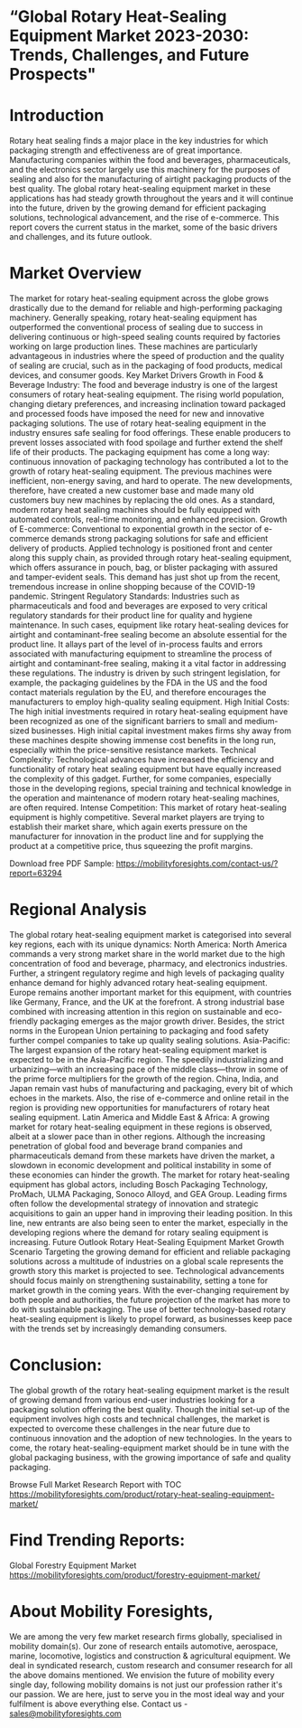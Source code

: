 # “Global Rotary Heat-Sealing Equipment Market 2023-2030: Trends, Challenges, and Future Prospects"
# Introduction
Rotary heat sealing finds a major place in the key industries for which packaging strength and effectiveness are of great importance. Manufacturing companies within the food and beverages, pharmaceuticals, and the electronics sector largely use this machinery for the purposes of sealing and also for the manufacturing of airtight packaging products of the best quality. The global rotary heat-sealing equipment market in these applications has had steady growth throughout the years and it will continue into the future, driven by the growing demand for efficient packaging solutions, technological advancement, and the rise of e-commerce. This report covers the current status in the market, some of the basic drivers and challenges, and its future outlook.
# Market Overview
The market for rotary heat-sealing equipment across the globe grows drastically due to the demand for reliable and high-performing packaging machinery. Generally speaking, rotary heat-sealing equipment has outperformed the conventional process of sealing due to success in delivering continuous or high-speed sealing counts required by factories working on large production lines. These machines are particularly advantageous in industries where the speed of production and the quality of sealing are crucial, such as in the packaging of food products, medical devices, and consumer goods.
Key Market Drivers
Growth in Food & Beverage Industry: The food and beverage industry is one of the largest consumers of rotary heat-sealing equipment. The rising world population, changing dietary preferences, and increasing inclination toward packaged and processed foods have imposed the need for new and innovative packaging solutions. The use of rotary heat-sealing equipment in the industry ensures safe sealing for food offerings. These enable producers to prevent losses associated with food spoilage and further extend the shelf life of their products.
The packaging equipment has come a long way: continuous innovation of packaging technology has contributed a lot to the growth of rotary heat-sealing equipment. The previous machines were inefficient, non-energy saving, and hard to operate. The new developments, therefore, have created a new customer base and made many old customers buy new machines by replacing the old ones. As a standard, modern rotary heat sealing machines should be fully equipped with automated controls, real-time monitoring, and enhanced precision.
Growth of E-commerce: Conventional to exponential growth in the sector of e-commerce demands strong packaging solutions for safe and efficient delivery of products. Applied technology is positioned front and center along this supply chain, as provided through rotary heat-sealing equipment, which offers assurance in pouch, bag, or blister packaging with assured and tamper-evident seals. This demand has just shot up from the recent, tremendous increase in online shopping because of the COVID-19 pandemic.
Stringent Regulatory Standards: Industries such as pharmaceuticals and food and beverages are exposed to very critical regulatory standards for their product line for quality and hygiene maintenance. In such cases, equipment like rotary heat-sealing devices for airtight and contaminant-free sealing become an absolute essential for the product line. It allays part of the level of in-process faults and errors associated with manufacturing equipment to streamline the process of airtight and contaminant-free sealing, making it a vital factor in addressing these regulations. The industry is driven by such stringent legislation, for example, the packaging guidelines by the FDA in the US and the food contact materials regulation by the EU, and therefore encourages the manufacturers to employ high-quality sealing equipment.
High Initial Costs: The high initial investments required in rotary heat-sealing equipment have been recognized as one of the significant barriers to small and medium-sized businesses. High initial capital investment makes firms shy away from these machines despite showing immense cost benefits in the long run, especially within the price-sensitive resistance markets.
Technical Complexity: Technological advances have increased the efficiency and functionality of rotary heat sealing equipment but have equally increased the complexity of this gadget. Further, for some companies, especially those in the developing regions, special training and technical knowledge in the operation and maintenance of modern rotary heat-sealing machines, are often required.
Intense Competition: This market of rotary heat-sealing equipment is highly competitive. Several market players are trying to establish their market share, which again exerts pressure on the manufacturer for innovation in the product line and for supplying the product at a competitive price, thus squeezing the profit margins.

Download free PDF Sample: https://mobilityforesights.com/contact-us/?report=63294

# Regional Analysis
The global rotary heat-sealing equipment market is categorised into several key regions, each with its unique dynamics:
North America: North America commands a very strong market share in the world market due to the high concentration of food and beverage, pharmacy, and electronics industries. Further, a stringent regulatory regime and high levels of packaging quality enhance demand for highly advanced rotary heat-sealing equipment.
Europe remains another important market for this equipment, with countries like Germany, France, and the UK at the forefront. A strong industrial base combined with increasing attention in this region on sustainable and eco-friendly packaging emerges as the major growth driver. Besides, the strict norms in the European Union pertaining to packaging and food safety further compel companies to take up quality sealing solutions.
Asia-Pacific: The largest expansion of the rotary heat-sealing equipment market is expected to be in the Asia-Pacific region. The speedily industrializing and urbanizing—with an increasing pace of the middle class—throw in some of the prime force multipliers for the growth of the region. China, India, and Japan remain vast hubs of manufacturing and packaging, every bit of which echoes in the markets. Also, the rise of e-commerce and online retail in the region is providing new opportunities for manufacturers of rotary heat sealing equipment.
Latin America and Middle East & Africa: A growing market for rotary heat-sealing equipment in these regions is observed, albeit at a slower pace than in other regions. Although the increasing penetration of global food and beverage brand companies and pharmaceuticals demand from these markets have driven the market, a slowdown in economic development and political instability in some of these economies can hinder the growth.
The market for rotary heat-sealing equipment has global actors, including Bosch Packaging Technology, ProMach, ULMA Packaging, Sonoco Alloyd, and GEA Group. Leading firms often follow the developmental strategy of innovation and strategic acquisitions to gain an upper hand in improving their leading position. In this line, new entrants are also being seen to enter the market, especially in the developing regions where the demand for rotary sealing equipment is increasing.
Future Outlook
Rotary Heat-Sealing Equipment Market Growth Scenario Targeting the growing demand for efficient and reliable packaging solutions across a multitude of industries on a global scale represents the growth story this market is projected to see. Technological advancements should focus mainly on strengthening sustainability, setting a tone for market growth in the coming years. With the ever-changing requirement by both people and authorities, the future projection of the market has more to do with sustainable packaging. The use of better technology-based rotary heat-sealing equipment is likely to propel forward, as businesses keep pace with the trends set by increasingly demanding consumers.
# Conclusion:
The global growth of the rotary heat-sealing equipment market is the result of growing demand from various end-user industries looking for a packaging solution offering the best quality. Though the initial set-up of the equipment involves high costs and technical challenges, the market is expected to overcome these challenges in the near future due to continuous innovation and the adoption of new technologies. In the years to come, the rotary heat-sealing-equipment market should be in tune with the global packaging business, with the growing importance of safe and quality packaging.


Browse Full Market Research Report with TOC https://mobilityforesights.com/product/rotary-heat-sealing-equipment-market/
# Find Trending Reports:
Global Forestry Equipment Market https://mobilityforesights.com/product/forestry-equipment-market/


# About Mobility Foresights,
We are among the very few market research firms globally, specialised in mobility domain(s). Our zone of research entails automotive, aerospace, marine, locomotive, logistics and construction & agricultural equipment. We deal in syndicated research, custom research and consumer research for all the above domains mentioned.
We envision the future of mobility every single day, following mobility domains is not just our profession rather it's our passion. We are here, just to serve you in the most ideal way and your fulfilment is above everything else. Contact us -  sales@mobilityforesights.com 



